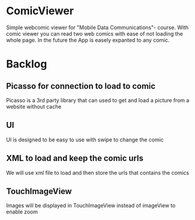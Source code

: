 # ComicViewer
Simple webcomic viewer for "Mobile Data Communications"- course. With comic viewer you can read two web comics with ease of not loading the whole page. In the future the App is easely expanted to any comic.

# Backlog

## Picasso for connection to load to comic
Picasso is a 3rd party library that can used to get and load a picture from a website without cache

## UI
UI is designed to be easy to use with swipe to change the comic

## XML to load and keep the comic urls
We will use xml file to load and then store the urls that contains the comics

## TouchImageView
Images will be displayed in TouchImageView instead of imageView to enable zoom
